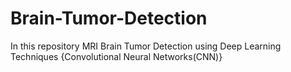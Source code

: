 # Brain-Tumor-Detection
In this repository MRI Brain Tumor Detection using Deep Learning Techniques {Convolutional Neural Networks(CNN)}
